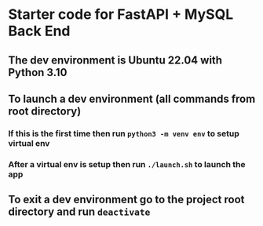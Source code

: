 # Starter code for FastAPI + MySQL Back End
## The dev environment is Ubuntu 22.04 with Python 3.10
## To launch a dev environment (all commands from root directory)
### If this is the first time then run ``` python3 -m venv env ``` to setup virtual env
### After a virtual env is setup then run ``` ./launch.sh ``` to launch the app
## To exit a dev environment go to the project root directory and run ``` deactivate ```